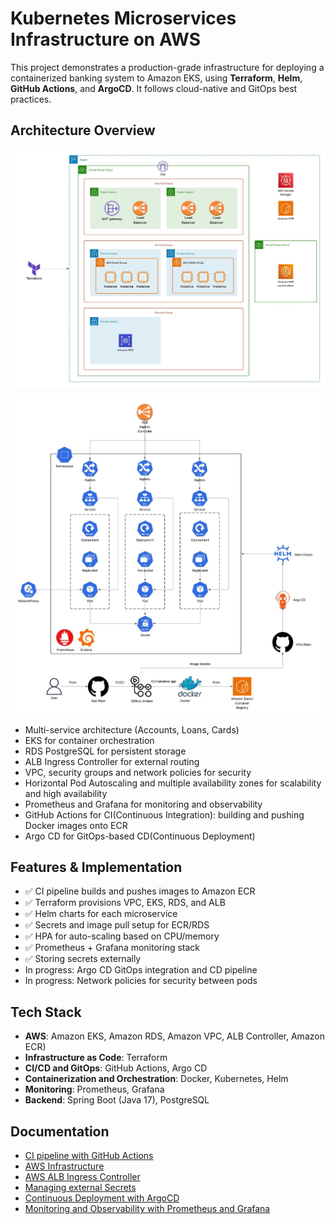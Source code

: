 # Kubernetes Microservices Infrastructure on AWS

This project demonstrates a production-grade infrastructure for deploying a containerized banking system to Amazon EKS, using **Terraform**, **Helm**, **GitHub Actions**, and **ArgoCD**. It follows cloud-native and GitOps best practices.

## Architecture Overview
![AWS Architecture Diagram](docs/diagrams/aws.jpeg)

![Kubernetes Architecture Diagram + Worflow](docs/diagrams/kubernetes.jpeg)

- Multi-service architecture (Accounts, Loans, Cards)
- EKS for container orchestration
- RDS PostgreSQL for persistent storage
- ALB Ingress Controller for external routing
- VPC, security groups and network policies for security
- Horizontal Pod Autoscaling and multiple availability zones for scalability and high availability
- Prometheus and Grafana for monitoring and observability
- GitHub Actions for CI(Continuous Integration): building and pushing Docker images onto ECR
- Argo CD for GitOps-based CD(Continuous Deployment)

## Features & Implementation

- ✅ CI pipeline builds and pushes images to Amazon ECR
- ✅ Terraform provisions VPC, EKS, RDS, and ALB
- ✅ Helm charts for each microservice
- ✅ Secrets and image pull setup for ECR/RDS
- ✅ HPA for auto-scaling based on CPU/memory
- ✅ Prometheus + Grafana monitoring stack
- ✅ Storing secrets externally
- In progress: Argo CD GitOps integration and CD pipeline
- In progress: Network policies for security between pods


## Tech Stack

- **AWS**: Amazon EKS, Amazon RDS, Amazon VPC, ALB Controller, Amazon ECR)
- **Infrastructure as Code**: Terraform 
- **CI/CD and GitOps**: GitHub Actions, Argo CD 
- **Containerization and Orchestration**: Docker, Kubernetes, Helm
- **Monitoring**: Prometheus, Grafana
- **Backend**: Spring Boot (Java 17), PostgreSQL

## Documentation

- [CI pipeline with GitHub Actions](docs/ci-pipeline.md)
- [AWS Infrastructure](docs/aws-infrastructure.md)
- [AWS ALB Ingress Controller](docs/alb-ingress-controller.md)
- [Managing external Secrets](docs/external-secrets.md)
- [Continuous Deployment with ArgoCD](docs/cd-pipeline.md)
- [Monitoring and Observability with Prometheus and Grafana](docs/monitoring-and-observability.md)





